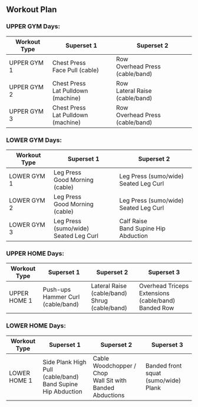 ## Workout Plan

### UPPER GYM Days:
| Workout Type | Superset 1 | Superset 2 |
|---|---|---|
| UPPER GYM 1 | Chest Press<br>Face Pull (cable) | Row<br>Overhead Press (cable/band) |
| UPPER GYM 2 | Chest Press<br>Lat Pulldown (machine) | Row<br>Lateral Raise (cable/band) |
| UPPER GYM 3 | Chest Press<br>Lat Pulldown (machine) | Row<br>Overhead Press (cable/band) |

### LOWER GYM Days:
| Workout Type | Superset 1 | Superset 2 |
|---|---|---|
| LOWER GYM 1 | Leg Press<br>Good Morning (cable) | Leg Press (sumo/wide)<br>Seated Leg Curl |
| LOWER GYM 2 | Leg Press<br>Good Morning (cable) | Leg Press (sumo/wide)<br>Seated Leg Curl |
| LOWER GYM 3 | Leg Press (sumo/wide)<br>Seated Leg Curl | Calf Raise<br>Band Supine Hip Abduction |

### UPPER HOME Days:
| Workout Type | Superset 1 | Superset 2 | Superset 3 |
|---|---|---|---|
| UPPER HOME 1 | Push-ups<br>Hammer Curl (cable/band) | Lateral Raise (cable/band)<br>Shrug (cable/band) | Overhead Triceps Extensions (cable/band)<br>Banded Row |

### LOWER HOME Days:
| Workout Type | Superset 1 | Superset 2 | Superset 3 |
|---|---|---|---|
| LOWER HOME 1 | Side Plank High Pull (cable/band)<br>Band Supine Hip Abduction | Cable Woodchopper / Chop<br>Wall Sit with Banded Abductions | Banded front squat (sumo/wide)<br>Plank |  
